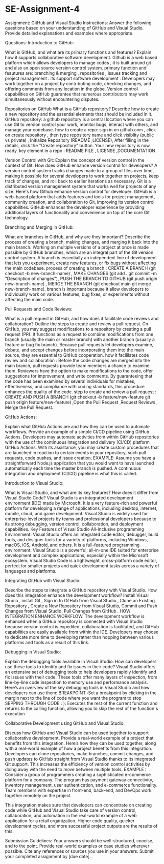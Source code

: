 # SE-Assignment-4
Assignment: GitHub and Visual Studio
Instructions:
Answer the following questions based on your understanding of GitHub and Visual Studio. Provide detailed explanations and examples where appropriate.

Questions:
Introduction to GitHub:

What is GitHub, and what are its primary functions and features? Explain how it supports collaborative software development.
Github is a web based platform which allows developers to manage codes , it is built around git and also an open source version control system.
primary function and feautures are: branching & merging , repositories , issues tracking and project management .
its support software development : Developers may work together on a project by contributing code, checking changes, and offering comments from any location in the globe. Version control capabilities on GitHub guarantee that numerous contributors may work simultaneously without encountering disputes.

Repositories on GitHub
What is a GitHub repository? Describe how to create a new repository and the essential elements that should be included in it.
GitHub repository: a github repository is a central location where you can use Git to version control your work, monitor bugs, interact with others, and manage your codebase.
how to create a repo: sign in on github.com , click on create repository , then type repository name and click visiblity (public vs private) , Initialize Repository (README ,LICENSE), After filling in the details, click the "Create repository" button. Your new repository is now ready. 
key element in a repo : README FILE , LICENSE ,DOCUMENTATION.

Version Control with Git: 
Explain the concept of version control in the context of Git. How does GitHub enhance version control for developers?
A version control system tracks changes made to a group of files over time, making it possible for several developers to work together on projects, keep track of changes, and roll back to earlier iterations as necessary. Git is a distributed version management system that works well for projects of any size.
Here's how Github enhance version control for developer: GitHub is a web-based platform that adds features and tools for project management, community creation, and collaboration to Git, improving its version control capabilities. GitHub enhances the developer experience by providing additional layers of functionality and convenience on top of the core Git technology.

Branching and Merging in GitHub: 

What are branches in GitHub, and why are they important? Describe the process of creating a branch, making changes, and merging it back into the main branch.
Working on multiple versions of a project at once is made possible by GitHub branches, which are an integral part of the Git version control system. A branch is essentially an independent line of development that lets you experiment, create new features, or fix bugs without affecting the main codebase.
process of creating a branch : CREATE A BRANCH (git checkout -b new-branch-name) , MAKE CHANGES (git add . git commit -m "Description of changes"), PUSH THE BRANCH TO GITHUB (git push origin new-branch-name) , MERGE THE BRANCH (git checkout main    git merge new-branch-name).
branch is important because it  allow developers to individually work on various features, bug fixes, or experiments without affecting the main code.


Pull Requests and Code Reviews:

What is a pull request in GitHub, and how does it facilitate code reviews and collaboration? Outline the steps to create and review a pull request.
On GitHub, you may suggest modifications to a repository by creating a pull request (PR). It functions as a request to combine modifications from one branch (usually the main or master branch) with another branch (usually a feature or bug fix branch). Because pull requests let developers examine, debate, and accept changes before incorporating them into the main source, they are essential to GitHub cooperation.
how it facililates code review and collaboration : Before the code changes are merged into the main branch, pull requests provide team members a chance to examine them. Reviewers have the option to make modifications to the code, offer suggestions for improvement, and write comments. By guaranteeing that the code has been examined by several individuals for mistakes, effectiveness, and compliance with coding standards, this procedure enhances the quality of the code.
step to create and review a pull request : CREATE AND PUSH A BRANCH (git checkout -b feature/new-feature     git push origin feature/new-feature) ,Open the Pull Request ,Request Reviews , Merge the Pull Request.

GitHub Actions:

Explain what GitHub Actions are and how they can be used to automate workflows. Provide an example of a simple CI/CD pipeline using GitHub Actions.
Developers may automate activities from within GitHub repositories with the use of the continuous integration and delivery (CI/CD) platform GitHub Actions. With its assistance, you may create custom procedures that are launched in reaction to certain events in your repository, such pull requests, code pushes, and issue creation.
EXAMPLE: Assume you have a straightforward Node.js application that you would want to have launched automatically each time the master branch is pushed. A continuous integration and deployment (CI/CD) pipeline is what this is called.

Introduction to Visual Studio:

What is Visual Studio, and what are its key features? How does it differ from Visual Studio Code?
Visual Studio is an integrated development environment (IDE) made by Microsoft. It is a very feature-rich and powerful platform for developing a range of applications, including desktop, internet, mobile, cloud, and game development. Visual Studio is widely used for enterprise-level projects by teams and professional developers because to its strong debugging, version control, collaboration, and deployment capabilities.
Key Features of Visual Studio All-Inclusive programming Environment: Visual Studio offers an integrated code editor, debugger, build tools, and designer tools for a variety of platforms, including Windows, macOS, iOS, Android, and others. It is a full-featured programming environment.
Visual Studio is a powerful, all-in-one IDE suited for enterprise development and complex applications, especially within the Microsoft ecosystem.
Visual Studio Code is a lightweight, cross-platform code editor, perfect for smaller projects and quick development tasks across a variety of languages and platforms.

Integrating GitHub with Visual Studio:

Describe the steps to integrate a GitHub repository with Visual Studio. How does this integration enhance the development workflow?
Install Visual Studio , install Git , Sign in to GitHub from Visual Studio , Clone an Existing Repository , Create a New Repository from Visual Studio, Commit and Push Changes from Visual Studio, Pull Changes from GitHub . 
HOW INTEGRATION ENHANCE WORKFLOW: The development workflow is enhanced when a GitHub repository is connected with Visual Studio because version control is expedited, collaboration is facilitated, and GitHub capabilities are easily available from within the IDE. Developers may choose to dedicate more time to developing rather than hopping between various platforms and tools as a result of this link.

Debugging in Visual Studio:

Explain the debugging tools available in Visual Studio. How can developers use these tools to identify and fix issues in their code?
Visual Studio offers an extensive set of debugging tools to help developers rapidly identify and fix issues with their code. These tools offer many layers of inspection, from line-by-line code inspection to memory use and performance analysis.
 Here’s an overview of the key debugging tools in Visual Studio and how developers can use them:
 BREAKPOINT :Set a breakpoint by clicking in the margin next to the line of code where you want the program to stop
 SEPPING THROUGH CODE : ): Executes the rest of the current function and returns to the calling function, allowing you to skip the rest of the function's execution
 

Collaborative Development using GitHub and Visual Studio:

Discuss how GitHub and Visual Studio can be used together to support collaborative development. Provide a real-world example of a project that benefits from this integration.
 Here’s how they can be used together, along with a real-world example of how a project benefits from this integration.
 Developers can clone repositories, make branches, commit changes, and push updates to GitHub straight from Visual Studio thanks to its integrated Git support. This increases the efficiency of version control activities by doing away with the need to move between multiple tools.
 EXAMPLE : Consider a group of programmers creating a sophisticated e-commerce platform for a company. The program has payment gateway connectivity, inventory management, user authentication, and e-commerce functionality. Team members with expertise in front-end, back-end, and DevOps work together remotely on the project.

 This integration makes sure that developers can concentrate on creating code while GitHub and Visual Studio take care of version control, collaboration, and automation in the real-world example of a web application for a retail organization. Higher code quality, quicker development cycles, and more successful project outputs are the results of this.

Submission Guidelines:
Your answers should be well-structured, concise, and to the point.
Provide real-world examples or case studies wherever possible.
Cite any references or sources you use in your answers.
Submit your completed assignment by [due date].
